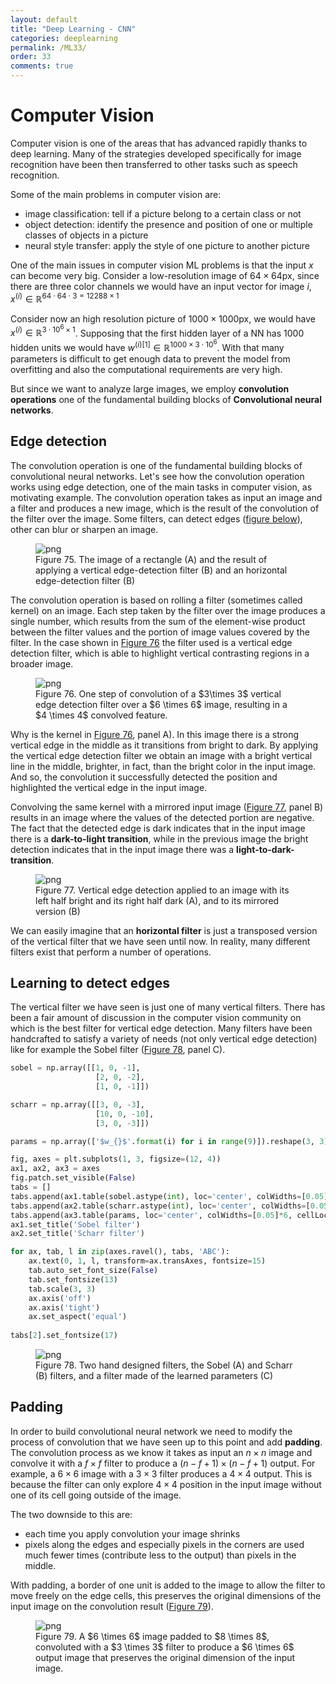 ```yaml
---
layout: default
title: "Deep Learning - CNN"
categories: deeplearning
permalink: /ML33/
order: 33
comments: true
---
```


# Computer Vision
Computer vision is one of the areas that has advanced rapidly thanks to deep learning. Many of the strategies developed specifically for image recognition have been then transferred to other tasks such as speech recognition.

Some of the main problems in computer vision are:

* image classification: tell if a picture belong to a certain class or not
* object detection: identify the presence and position of one or multiple classes of objects in a picture
* neural style transfer: apply the style of one picture to another picture

One of the main issues in computer vision ML problems is that the input $x$ can become very big. Consider a low-resolution image of $64\times 64 \mathrm{px}$, since there are three color channels we would have an input vector for image $i$, $x^{(i)} \in \mathbb{R}^{64 \cdot 64 \cdot 3 = 12288 \times 1}$ 

Consider now an high resolution picture of $1000 \times 1000 \mathrm{px}$, we would have $x^{(i)} \in \mathbb{R}^{3 \cdot 10^6 \times 1}$. Supposing that the first hidden layer of a NN has 1000 hidden units we would have $w^{(i)[1]} \in \mathbb{R}^{1000 \times 3 \cdot 10^6}$. With that many parameters is difficult to get enough data to prevent the model from overfitting and also the computational requirements are very high.

But since we want to analyze large images, we employ **convolution operations** one of the fundamental building blocks of **Convolutional neural networks**.

## Edge detection
The convolution operation is one of the fundamental building blocks of convolutional neural networks. Let's see how the convolution operation works using edge detection, one of the main tasks in computer vision, as motivating example. The convolution operation takes as input an image and a filter and produces a new image, which is the result of the convolution of the filter over the image. Some filters, can detect edges (<a href="fig:edgedet">figure below</a>), other can blur or sharpen an image.  


    

<figure id="fig:edgedet">
    <img src="{{site.baseurl}}/pages/ML-33-DeepLearningStrategy_files/ML-33-DeepLearningStrategy_2_0.png" alt="png">
    <figcaption>Figure 75. The image of a rectangle (A) and the result of applying a vertical edge-detection filter (B) and an horizontal edge-detection filter (B)</figcaption>
</figure>

The convolution operation is based on rolling a filter (sometimes called kernel) on an image. Each step taken by the filter over the image produces a single number, which results from the sum of the element-wise product between the filter values and the portion of image values covered by the filter. In the case shown in <a href="#fig:convolution">Figure 76</a> the filter used is a vertical edge detection filter, which is able to highlight vertical contrasting regions in a broader image.


    

<figure id="fig:convolution">
    <img src="{{site.baseurl}}/pages/ML-33-DeepLearningStrategy_files/ML-33-DeepLearningStrategy_4_0.png" alt="png">
    <figcaption>Figure 76. One step of convolution of a $3\times 3$ vertical edge detection filter over a $6 \times 6$ image, resulting in a $4 \times 4$ convolved feature.</figcaption>
</figure>

Why is the kernel in <a href="#fig:convolution">Figure 76</a>, panel A). In this image there is a strong vertical edge in the middle as it transitions from bright to dark. By applying the vertical edge detection filter we obtain an image with a bright vertical line in the middle, brighter, in fact, than the bright color in the input image. And so, the convolution it successfully detected the position and highlighted the vertical edge in the input image.

Convolving the same kernel with a mirrored input image (<a href="#fig:vertedgedet">Figure 77</a>, panel B) results in an image where the values of the detected portion are negative. The fact that the detected edge is dark indicates that in the input image there is a **dark-to-light transition**, while in the previous image the bright detection indicates that in the input image there was a **light-to-dark-transition**.


    

<figure id="fig:vertedgedet">
    <img src="{{site.baseurl}}/pages/ML-33-DeepLearningStrategy_files/ML-33-DeepLearningStrategy_6_0.png" alt="png">
    <figcaption>Figure 77. Vertical edge detection applied to an image with its left half bright and its right half dark (A), and to its mirrored version (B)</figcaption>
</figure>

We can easily imagine that an **horizontal filter** is just a transposed version of the vertical filter that we have seen until now. In reality, many different filters exist that perform a number of operations.

## Learning to detect edges
The vertical filter we have seen is just one of many vertical filters. There has been a fair amount of discussion in the computer vision community on which is the best filter for vertical edge detection. Many filters have been handcrafted to satisfy a variety of needs (not only vertical edge detection) like for example the Sobel filter (<a href="#fig:filters">Figure 78</a>, panel C).


```python
sobel = np.array([[1, 0, -1],
                   [2, 0, -2],
                   [1, 0, -1]])

scharr = np.array([[3, 0, -3],
                   [10, 0, -10],
                   [3, 0, -3]])

params = np.array(['$w_{}$'.format(i) for i in range(9)]).reshape(3, 3)

fig, axes = plt.subplots(1, 3, figsize=(12, 4))
ax1, ax2, ax3 = axes
fig.patch.set_visible(False)
tabs = []
tabs.append(ax1.table(sobel.astype(int), loc='center', colWidths=[0.05]*6, cellLoc='center'))
tabs.append(ax2.table(scharr.astype(int), loc='center', colWidths=[0.05]*6, cellLoc='center'))
tabs.append(ax3.table(params, loc='center', colWidths=[0.05]*6, cellLoc='center'))
ax1.set_title('Sobel filter')
ax2.set_title('Scharr filter')

for ax, tab, l in zip(axes.ravel(), tabs, 'ABC'):
    ax.text(0, 1, l, transform=ax.transAxes, fontsize=15)
    tab.auto_set_font_size(False)
    tab.set_fontsize(13)
    tab.scale(3, 3)
    ax.axis('off')
    ax.axis('tight')
    ax.set_aspect('equal')
    
tabs[2].set_fontsize(17)
```


    

<figure id="fig:filters">
    <img src="{{site.baseurl}}/pages/ML-33-DeepLearningStrategy_files/ML-33-DeepLearningStrategy_8_0.png" alt="png">
    <figcaption>Figure 78. Two hand designed filters, the Sobel (A) and Scharr (B) filters, and a filter made of the learned parameters (C)</figcaption>
</figure>

## Padding
In order to build convolutional neural network we need to modify the process of convolution that we have seen up to this point and add **padding**. The convolution process as we know it takes as input an $n \times n$ image and convolve it with a $f \times f$ filter to produce a $(n-f+1) \times (n-f+1)$ output. For example, a $6 \times 6$ image with a $3 \times 3$ filter produces a $4 \times 4$ output. This is because the filter can only explore $4 \times 4$ position in the input image without one of its cell going outside of the image.

The two downside to this are:

* each time you apply convolution your image shrinks
* pixels along the edges and especially pixels in the corners are used much fewer times (contribute less to the output) than pixels in the middle.

With padding, a border of one unit is added to the image to allow the filter to move freely on the edge cells, this preserves the original dimensions of the input image on the convolution result (<a href="#fig:padding">Figure 79</a>).


    

<figure id="fig:padding">
    <img src="{{site.baseurl}}/pages/ML-33-DeepLearningStrategy_files/ML-33-DeepLearningStrategy_10_0.png" alt="png">
    <figcaption>Figure 79. A $6 \times 6$ image padded to $8 \times 8$, convoluted with a $3 \times 3$ filter to produce a $6 \times 6$ output image that preserves the original dimension of the input image.</figcaption>
</figure>
